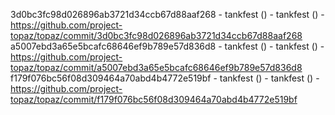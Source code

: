 3d0bc3fc98d026896ab3721d34ccb67d88aaf268 - tankfest () - tankfest () - https://github.com/project-topaz/topaz/commit/3d0bc3fc98d026896ab3721d34ccb67d88aaf268
a5007ebd3a65e5bcafc68646ef9b789e57d836d8 - tankfest () - tankfest () - https://github.com/project-topaz/topaz/commit/a5007ebd3a65e5bcafc68646ef9b789e57d836d8
f179f076bc56f08d309464a70abd4b4772e519bf - tankfest () - tankfest () - https://github.com/project-topaz/topaz/commit/f179f076bc56f08d309464a70abd4b4772e519bf
